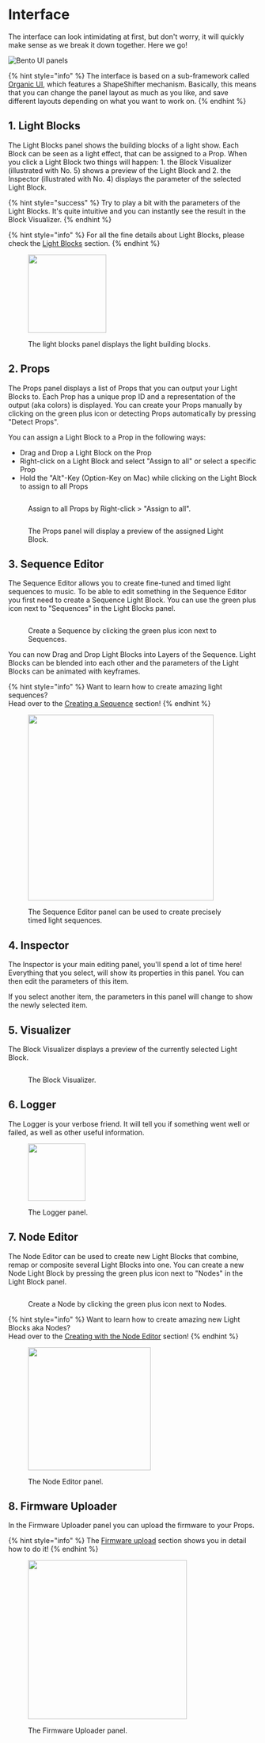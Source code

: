 # Interface

The interface can look intimidating at first, but don't worry, it will quickly make sense as we break it down together. Here we go!

![Bento UI panels](../.gitbook/assets/interface.gif)

{% hint style="info" %}
The interface is based on a sub-framework called [Organic UI](https://github.com/benkuper/juce\_organicui), which features a ShapeShifter mechanism. Basically, this means that you can change the panel layout as much as you like, and save different layouts depending on what you want to work on.
{% endhint %}

## 1. Light Blocks

The Light Blocks panel shows the building blocks of a light show. Each Block can be seen as a light effect, that can be assigned to a Prop. When you click a Light Block two things will happen: 1. the Block Visualizer (illustrated with No. 5) shows a preview of the Light Block and 2. the Inspector (illustrated with No. 4) displays the parameter of the selected Light Block.

{% hint style="success" %}
Try to play a bit with the parameters of the Light Blocks. It's quite intuitive and you can instantly see the result in the Block Visualizer.
{% endhint %}

{% hint style="info" %}
For all the fine details about Light Blocks, please check the [Light Blocks](interface.md#1.-light-blocks) section.
{% endhint %}

<figure><img src="../.gitbook/assets/blocks-panel (1).png" alt="" width="158"><figcaption><p>The light blocks panel displays the light building blocks.</p></figcaption></figure>

## 2. Props

The Props panel displays a list of Props that you can output your Light Blocks to. Each Prop has a unique prop ID and a representation of the output (aka colors) is displayed. You can create your Props manually by clicking on the green plus icon or detecting Props automatically by pressing "Detect Props".

You can assign a Light Block to a Prop in the following ways:

* Drag and Drop a Light Block on the Prop
* Right-click on a Light Block and select "Assign to all" or select a specific Prop
* Hold the "Alt"-Key (Option-Key on Mac) while clicking on the Light Block to assign to all Props

<figure><img src="../.gitbook/assets/assign-block.gif" alt=""><figcaption><p>Assign to all Props by Right-click > "Assign to all".</p></figcaption></figure>

<figure><img src="../.gitbook/assets/props-panel.gif" alt=""><figcaption><p>The Props panel will display a preview of the assigned Light Block.</p></figcaption></figure>

## 3. Sequence Editor

The Sequence Editor allows you to create fine-tuned and timed light sequences to music. To be able to edit something in the Sequence Editor you first need to create a Sequence Light Block. You can use the green plus icon next to "Sequences" in the Light Blocks panel.

<figure><img src="../.gitbook/assets/create-sequence (1).gif" alt=""><figcaption><p>Create a Sequence by clicking the green plus icon next to Sequences.</p></figcaption></figure>

You can now Drag and Drop Light Blocks into Layers of the Sequence. Light Blocks can be blended into each other and the parameters of the Light Blocks can be animated with keyframes.&#x20;

{% hint style="info" %}
Want to learn how to create amazing light sequences? \
Head over to the [Creating a Sequence](broken-reference) section!
{% endhint %}

<figure><img src="../.gitbook/assets/sequence-editor-panel.png" alt="" width="375"><figcaption><p>The Sequence Editor panel can be used to create precisely timed light sequences.</p></figcaption></figure>

## 4. Inspector

The Inspector is your main editing panel, you'll spend a lot of time here! Everything that you select, will show its properties in this panel. You can then edit the parameters of this item.

If you select another item, the parameters in this panel will change to show the newly selected item.

## 5. Visualizer

The Block Visualizer displays a preview of the currently selected Light Block.

<figure><img src="../.gitbook/assets/block-visualizer.gif" alt=""><figcaption><p>The Block Visualizer.</p></figcaption></figure>

## 6. Logger

The Logger is your verbose friend. It will tell you if something went well or failed, as well as other useful information.&#x20;

<figure><img src="../.gitbook/assets/logger-panel.png" alt="" width="116"><figcaption><p>The Logger panel.</p></figcaption></figure>

## 7. Node Editor

The Node Editor can be used to create new Light Blocks that combine, remap or composite several Light Blocks into one. You can create a new Node Light Block by pressing the green plus icon next to "Nodes" in the Light Block panel.

<figure><img src="../.gitbook/assets/create-node.gif" alt=""><figcaption><p>Create a Node by clicking the green plus icon next to Nodes.</p></figcaption></figure>

{% hint style="info" %}
Want to learn how to create amazing new Light Blocks aka Nodes? \
Head over to the [Creating with the Node Editor](broken-reference) section!
{% endhint %}

<figure><img src="../.gitbook/assets/node-editor.gif" alt="" width="248"><figcaption><p>The Node Editor panel.</p></figcaption></figure>

## 8. Firmware Uploader

In the Firmware Uploader panel you can upload the firmware to your Props.

{% hint style="info" %}
The [Firmware upload](../getting-started/firmware-upload.md) section shows you in detail how to do it!
{% endhint %}

<figure><img src="../.gitbook/assets/firmware-uploader.png" alt="" width="321"><figcaption><p>The Firmware Uploader panel.</p></figcaption></figure>

